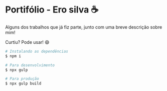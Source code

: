 # Portifólio - Ero silva :coffee:
Alguns dos trabalhos que já fiz parte, junto com uma breve descrição sobre mim!  

Curtiu? Pode usar! :smile:

```sh
# Instalando as dependências
$ npm i

# Para desenvolvimento
$ npx gulp

# Para produção
$ npx gulp build
```